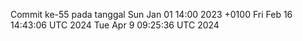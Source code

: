 Commit ke-55 pada tanggal Sun Jan 01 14:00 2023 +0100
Fri Feb 16 14:43:06 UTC 2024
Tue Apr  9 09:25:36 UTC 2024
